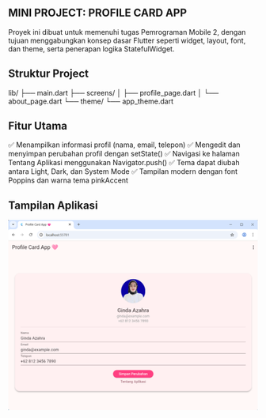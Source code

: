 ## MINI PROJECT: PROFILE CARD APP
Proyek ini dibuat untuk memenuhi tugas Pemrograman Mobile 2, dengan tujuan menggabungkan konsep dasar Flutter seperti widget, layout, font, dan theme, serta penerapan logika StatefulWidget.

## Struktur Project
lib/
 ├── main.dart
 ├── screens/
 │    ├── profile_page.dart
 │    └── about_page.dart
 └── theme/
      └── app_theme.dart

## Fitur Utama
✅ Menampilkan informasi profil (nama, email, telepon)
✅ Mengedit dan menyimpan perubahan profil dengan setState()
✅ Navigasi ke halaman Tentang Aplikasi menggunakan Navigator.push()
✅ Tema dapat diubah antara Light, Dark, dan System Mode
✅ Tampilan modern dengan font Poppins dan warna tema pinkAccent

## Tampilan Aplikasi
![Halaman Utama](S1.png)

